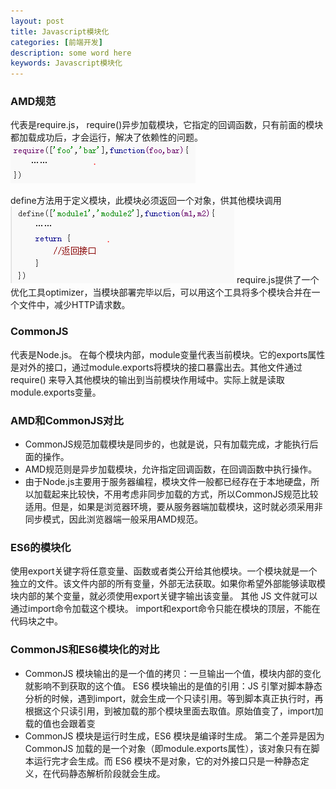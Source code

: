 ```yaml
---
layout: post
title: Javascript模块化
categories: [前端开发]
description: some word here
keywords: Javascript模块化
---
```


### AMD规范
代表是require.js，
require()异步加载模块，它指定的回调函数，只有前面的模块都加载成功后，才会运行，解决了依赖性的问题。
![](/images/web/w15.png)

define方法用于定义模块，此模块必须返回一个对象，供其他模块调用
![](/images/web/w16.png)
require.js提供了一个优化工具optimizer，当模块部署完毕以后，可以用这个工具将多个模块合并在一个文件中，减少HTTP请求数。


### CommonJS
代表是Node.js。
在每个模块内部，module变量代表当前模块。它的exports属性是对外的接口，通过module.exports将模块的接口暴露出去。其他文件通过 require() 来导入其他模块的输出到当前模块作用域中。实际上就是读取module.exports变量。
### AMD和CommonJS对比
- CommonJS规范加载模块是同步的，也就是说，只有加载完成，才能执行后面的操作。
- AMD规范则是异步加载模块，允许指定回调函数，在回调函数中执行操作。
- 由于Node.js主要用于服务器编程，模块文件一般都已经存在于本地硬盘，所以加载起来比较快，不用考虑非同步加载的方式，所以CommonJS规范比较适用。但是，如果是浏览器环境，要从服务器端加载模块，这时就必须采用非同步模式，因此浏览器端一般采用AMD规范。

### ES6的模块化

使用export关键字将任意变量、函数或者类公开给其他模块。一个模块就是一个独立的文件。该文件内部的所有变量，外部无法获取。如果你希望外部能够读取模块内部的某个变量，就必须使用export关键字输出该变量。
其他 JS 文件就可以通过import命令加载这个模块。
import和export命令只能在模块的顶层，不能在代码块之中。

### CommonJS和ES6模块化的对比
- CommonJS 模块输出的是一个值的拷贝：一旦输出一个值，模块内部的变化就影响不到获取的这个值。
ES6 模块输出的是值的引用：JS 引擎对脚本静态分析的时候，遇到import，就会生成一个只读引用。等到脚本真正执行时，再根据这个只读引用，到被加载的那个模块里面去取值。原始值变了，import加载的值也会跟着变
- CommonJS 模块是运行时生成，ES6 模块是编译时生成。
第二个差异是因为 CommonJS 加载的是一个对象（即module.exports属性），该对象只有在脚本运行完才会生成。而 ES6 模块不是对象，它的对外接口只是一种静态定义，在代码静态解析阶段就会生成。

